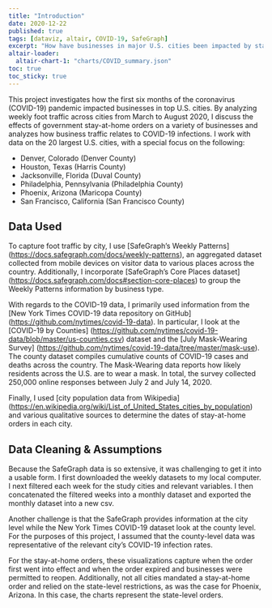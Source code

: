 ```yaml
---
title: "Introduction"
date: 2020-12-22
published: true
tags: [dataviz, altair, COVID-19, SafeGraph]
excerpt: "How have businesses in major U.S. cities been impacted by stay-at-home orders and a reduction in foot traffic during the COVID-19 pandemic?"
altair-loader:
  altair-chart-1: "charts/COVID_summary.json"
toc: true
toc_sticky: true
---
```


This project investigates how the first six months of the coronavirus (COVID-19) pandemic impacted businesses in top U.S. cities. By analyzing weekly foot traffic across cities from March to August 2020, I discuss the effects of government stay-at-home orders on a variety of businesses and analyzes how business traffic relates to COVID-19 infections. I work with data on the 20 largest U.S. cities, with a special focus on the following:

*	Denver, Colorado (Denver County)
*	Houston, Texas (Harris County)
*	Jacksonville, Florida (Duval County)
*	Philadelphia, Pennsylvania (Philadelphia County)
*	Phoenix, Arizona (Maricopa County)
*	San Francisco, California (San Francisco County)

## Data Used

To capture foot traffic by city, I use [SafeGraph’s Weekly Patterns] (https://docs.safegraph.com/docs/weekly-patterns), an aggregated dataset collected from mobile devices on visitor data to various places across the country. Additionally, I incorporate [SafeGraph’s Core Places dataset] (https://docs.safegraph.com/docs#section-core-places) to group the Weekly Patterns information by business type.

With regards to the COVID-19 data, I primarily used information from the [New York Times COVID-19 data repository on GitHub] (https://github.com/nytimes/covid-19-data). In particular, I look at the [COVID-19 by Counties] (https://github.com/nytimes/covid-19-data/blob/master/us-counties.csv) dataset and the [July Mask-Wearing Survey] (https://github.com/nytimes/covid-19-data/tree/master/mask-use). The county dataset compiles cumulative counts of COVID-19 cases and deaths across the country. The Mask-Wearing data reports how likely residents across the U.S. are to wear a mask. In total, the survey collected 250,000 online responses between July 2 and July 14, 2020. 

Finally, I used [city population data from Wikipedia] (https://en.wikipedia.org/wiki/List_of_United_States_cities_by_population) and various qualitative sources to determine the dates of stay-at-home orders in each city.

## Data Cleaning & Assumptions

Because the SafeGraph data is so extensive, it was challenging to get it into a usable form. I first downloaded the weekly datasets to my local computer. I next filtered each week for the study cities and relevant variables. I then concatenated the filtered weeks into a monthly dataset and exported the monthly dataset into a new csv. 

Another challenge is that the SafeGraph provides information at the city level while the New York Times COVID-19 dataset look at the county level. For the purposes of this project, I assumed that the county-level data was representative of the relevant city’s COVID-19 infection rates.

For the stay-at-home orders, these visualizations capture when the order first went into effect and when the order expired and businesses were permitted to reopen. Additionally, not all cities mandated a stay-at-home order and relied on the state-level restrictions, as was the case for Phoenix, Arizona. In this case, the charts represent the state-level orders.

<div id="altair-chart-1"></div>

